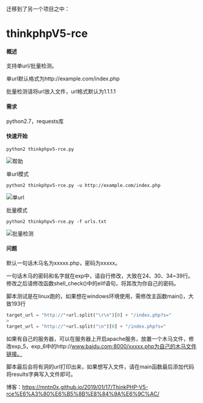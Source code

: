 迁移到了另一个项目之中：
# thinkphpV5-rce

#### 概述

支持单url/批量检测。

单url默认格式为http://example.com/index.php

批量检测请将url放入文件，url格式默认为1.1.1.1

#### 需求

python2.7，requests库

#### 快速开始

`python2 thinkphpv5-rce.py`

![帮助](http://bmob-cdn-22571.b0.upaiyun.com/2019/01/17/1236690640fead4280fe54aeb1042a1e.png)

单url模式

`python2 thinkphpv5-rce.py -u http://example.com/index.php`

![单url](http://bmob-cdn-22571.b0.upaiyun.com/2019/01/17/c753c9284020d9258050600572009992.png)

批量模式

`python2 thinkphpv5-rce.py -f urls.txt`

![批量检测](http://bmob-cdn-22571.b0.upaiyun.com/2019/01/17/abf3ba4e406f3fe980bb79ecd50b623f.png)

#### 问题

默认一句话木马名为xxxxx.php，密码为xxxxx。

一句话木马的密码和名字就在exp中，请自行修改，大致在24、30、34~39行。修改之后请修改函数shell_check()中的elif语句，将其改为你自己的密码。



脚本测试是在linux跑的，如果想在windows环境使用，需修改主函数main()，大致193行

```python
target_url = "http://"+url.split("\r\n")[0] + "/index.php?s="
> 
target_url = "http://"+url.split("\n")[0] + "/index.php?s="
```



如果有自己的服务器，可以在服务器上开启apache服务，放置一个木马文件，修改exp_5，exp_6中的http://www.baidu.com:8000/xxxxx.php为自己的木马文件链接。



脚本最后会将有洞的url打印出来，如果想写入文件，请在main函数最后添加代码将results字典写入文件即可。



博客：https://mntn0x.github.io/2019/01/17/ThinkPHP-V5-rce%E6%A3%80%E6%B5%8B%E8%84%9A%E6%9C%AC/

